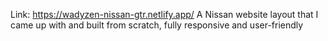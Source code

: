 Link: <a>https://wadyzen-nissan-gtr.netlify.app/</a>
A Nissan website layout that I came up with and built from scratch, fully responsive and user-friendly
